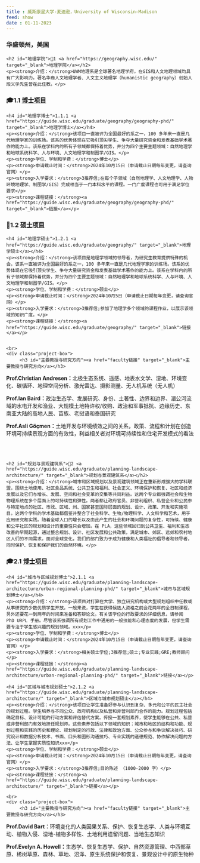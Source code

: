 ```yaml
---
title : 威斯康星大学-麦迪逊，University of Wisconsin-Madison
feed: show
date : 01-11-2023
---
```


<html lang="zh">
<head>
    <meta charset="UTF-8">
    <title>威斯康星大学-麦迪逊，University of Wisconsin-Madison</title>
    <link rel="stylesheet" href="/assets/css/CSS.css">
</head>
<body>
    <h3>华盛顿州，美国</h3>

    <h2 id="地理学院">🏫1 <a href="https://geography.wisc.edu/" target="_blank">地理学院</a></h2>
    <p><strong>介绍：</strong>UWM地理系是全球著名地理学府，在GIS和人文地理领域均具有广大影响力。著名华裔人文地理学者、人文主义地理学（humanistic geography）创始人段义孚先生曾在此任教。</p>

<h3 id="博士项目">🎓1.1 <a href="https://guide.wisc.edu/graduate/geography/geography-phd/" target="_blank">博士项目</a></h3>

    <h4 id="地理学博士">1.1.1 <a href="https://guide.wisc.edu/graduate/geography/geography-phd/" target="_blank">地理学博士</a></h4>
    <p><strong>介绍：</strong>该项目一直被评为全国最好的系之一，100 多年来一直是几代地理学家的训练场。该系的优势体现在它吸引顶尖学生、争夺大量研究资金和发表基础学术著作的能力上。该系在学科内的所有子领域都保持着优势，并分为四个主要主题领域：自然地理学和地球系统科学、人与环境、人文地理学和制图学/GIS。</p>
    <p><strong>学位、学制和学费：</strong>博士</p>
    <p><strong>申请截止时间：</strong>2024年10月15日（申请截止日期每年变更，请查询官网）</p>
    <p><strong>入学要求：</strong>3推荐信;在每个子领域（自然地理学、人文地理学、人物环境地理学、制图学/GIS）完成相当于一门本科水平的课程。一门广度课程也可用于满足学位要求</p>
    <p><strong>课程链接：</strong><a href="https://guide.wisc.edu/graduate/geography/geography-phd/" target="_blank">链接</a></p>

  <h3 id="硕士项目">📖1.2 <a href="硕士主页链接" target="_blank">硕士项目</a></h3>

    <h4 id="地理学硕士">1.2.1 <a href="https://guide.wisc.edu/graduate/geography/" target="_blank">地理学硕士</a></h4>
    <p><strong>介绍：</strong>该项目是地理学领域的领导者，为研究生教育提供特殊的机会。该系一直被评为全国最好的系之一，100 多年来一直是几代地理学家的训练场。该系的优势体现在它吸引顶尖学生、争夺大量研究资金和发表基础学术著作的能力上。该系在学科内的所有子领域都保持着优势，并分为四个主要主题领域：自然地理学和地球系统科学、人与环境、人文地理学和制图学/GIS。</p>
    <p><strong>学位、学制和学费：</strong>硕士</p>
    <p><strong>申请截止时间：</strong>2024年10月5日（申请截止日期每年变更，请查询官网）</p>
    <p><strong>入学要求：</strong>3推荐信;参加了地理学多个领域的课程作业，以展示该领域的知识广度。</p>
    <p><strong>课程链接：</strong><a href="https://guide.wisc.edu/graduate/geography/" target="_blank">链接</a></p>

   
    <br>
    <div class="project-box">
         <h3 id="主要教授与研究方向"><a href="faculty链接" target="_blank">主要教授与研究方向</a></h3>
<p><strong>Prof.Christian Andresen：</strong>北极生态系统、遥感、地表水文学、湿地、环境变化、碳循环、地理空间分析、激光雷达、摄影测量、无人机系统（无人机）</p>
        <p><strong>Prof.Ian Baird：</strong>政治生态学、发展研究、身份、土著性、边界和边界、湄公河流域的水电开发和渔业、大规模土地特许权/收购、政治和军事抵抗、边缘历史、东南亚大陆的高地人民、苗族、老挝语和泰国研究</p>
        <p><strong>Prof.Asli Göçmen：</strong>土地开发与环境绩效之间的关系，政策、流程和计划在创造环境可持续景观方面的有效性，利益相关者对环境可持续性和住宅开发模式的看法</p>
    </div>
    <br>
    <br>

    <h2 id="规划与景观建筑系">🏫2 <a href="https://guide.wisc.edu/graduate/planning-landscape-architecture/" target="_blank">规划与景观建筑系</a></h2>
    <p><strong>介绍：</strong>城市和区域规划以及景观建筑领域正在重新形成强大的学科联盟，围绕土地使用、社区食品系统、公共卫生和福利、社会正义、环境保护和恢复、社区和经济发展以及它们与增长、发展、空间和社会变革的交集等共同利益。这两个专业都强调社会和生物物理系统在多个层面上的可持续性和弹性。两者都让政府官员、非营利组织、私营企业和公民参与特定地点的社区、市政、区域、州、国家甚至国际层面的规划、设计、政策、开发和实施项目。这两个学科的学术基础都借鉴并整合了社会科学、生物/物理科学、人文科学和艺术，用于应用研究和实践。随着全球人口的增长以及由此产生的社会和环境问题的复杂性，可持续、健康和公平社区的规划和设计的重要性只会增加。在 PLA，这些领域回归到公共卫生、福利和生态改善的早期起源，通过整合规划、设计、社区发展和公共政策，满足城市、郊区、远郊和农村地区人们的不同需求。面对全球变化，我们的部门致力于成为健康和人类福祉的倡导者和领导者，同时保护、恢复和保护我们的自然环境。</p>

<h3 id="博士项目">🎓2.1 <a href="https://guide.wisc.edu/graduate/planning-landscape-architecture/urban-regional-planning-phd/" target="_blank">博士项目</a></h3>

    <h4 id="城市与区域规划博士">2.1.1 <a href="https://guide.wisc.edu/graduate/planning-landscape-architecture/urban-regional-planning-phd/" target="_blank">城市与区域规划博士</a></h4>
    <p><strong>介绍：</strong>该项目对打算在大学、独立研究机构或大型规划组织中任教或从事研究的少数优质学生开放。一般来说，学生在获得候选人资格之前会花两年的全日制课程，另外还要花一到两年的时间来准备和答辩论文。有关该学位的行政要求的详细信息，请参阅 PhD URPL 手册。尽管该系强调所有规划工作中通用的一般技能和心理态度的发展，但学生需要专注于学生感兴趣的规划领域。xxx</p>
    <p><strong>学位、学制和学费：</strong>博士</p>
    <p><strong>申请截止时间：</strong>2024年10月15日（申请截止日期每年变更，请查询官网）</p>
    <p><strong>入学要求：</strong>相关硕士学位;3推荐信;硕士;专业实践;GRE;教师顾问</p>
    <p><strong>课程链接：</strong><a href="https://guide.wisc.edu/graduate/planning-landscape-architecture/urban-regional-planning-phd/" target="_blank">链接</a></p>

    <h4 id="区域与城市规划硕士">2.1.2 <a href="https://guide.wisc.edu/graduate/planning-landscape-architecture/" target="_blank">区域与城市规划硕士</a></h4>
    <p><strong>介绍：</strong>该项目让学生准备好参与认识到复杂、多元和公平的民主社会的规划过程。学生培养与不同公众、政府机构以及私营和非营利部门合作的能力。规划过程包括确定目标、设计可能的行动方案和评估替代方案。传授一套规划素养，使学生能够在公共、私营或非营利部门有效地担任规划师。这些素养包括以下领域的知识：城市和地区的结构和功能、规划过程和实践的历史和理论、规划制定的行政、法律和政治方面、公众参与和争议解决技巧、研究设计和数据分析技术、书面、口头和图形沟通技巧、专业实践的道德规范、协作解决问题的方法、让学生掌握实质性知识xxx</p>
    <p><strong>学位、学制和学费：</strong>硕士</p>
    <p><strong>申请截止时间：</strong>2024年10月15日（申请截止日期每年变更，请查询官网）</p>
    <p><strong>入学要求：</strong>3推荐信;目的陈述 （1000-2000 字）</p>
    <p><strong>课程链接：</strong><a href="https://guide.wisc.edu/graduate/planning-landscape-architecture/" target="_blank">链接</a></p>

    <br>
    <div class="project-box">
         <h3 id="主要教授与研究方向"><a href="faculty链接" target="_blank">主要教授与研究方向</a></h3>
<p><strong>Prof.David Bart：</strong>环境变化的人类因果关系、保护、恢复生态学、人类与环境互动、植物入侵、湿地-植物多样性、土地利用遗留问题、当地生态知识</p>
        <p><strong>Prof.Evelyn A. Howell：</strong>生态学、恢复生态学、保护、自然资源管理、中西部草原、稀树草原、森林、草地、沼泽、原生系统保护和恢复、景观设计中的原生物种</p>
          </div>

</body>
</html>

